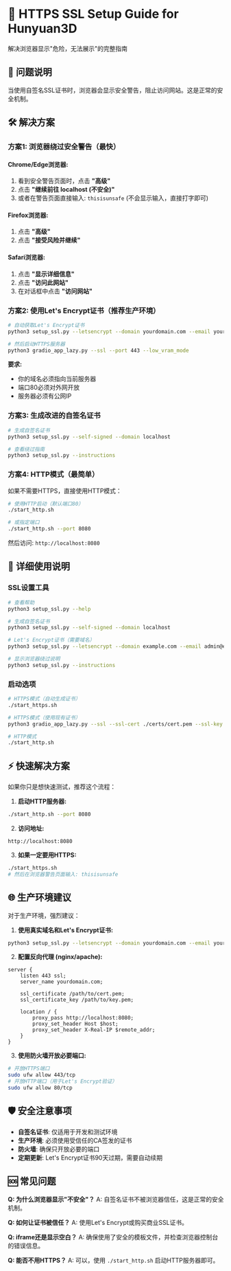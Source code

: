 # 🔐 HTTPS SSL Setup Guide for Hunyuan3D

解决浏览器显示"危险，无法展示"的完整指南

## 🚨 问题说明

当使用自签名SSL证书时，浏览器会显示安全警告，阻止访问网站。这是正常的安全机制。

## 🛠️ 解决方案

### 方案1: 浏览器绕过安全警告（最快）

#### Chrome/Edge浏览器:
1. 看到安全警告页面时，点击 **"高级"**
2. 点击 **"继续前往 localhost (不安全)"**
3. 或者在警告页面直接输入: `thisisunsafe` (不会显示输入，直接打字即可)

#### Firefox浏览器:
1. 点击 **"高级"**
2. 点击 **"接受风险并继续"**

#### Safari浏览器:
1. 点击 **"显示详细信息"**
2. 点击 **"访问此网站"**
3. 在对话框中点击 **"访问网站"**

### 方案2: 使用Let's Encrypt证书（推荐生产环境）

```bash
# 自动获取Let's Encrypt证书
python3 setup_ssl.py --letsencrypt --domain yourdomain.com --email your@email.com

# 然后启动HTTPS服务器
python3 gradio_app_lazy.py --ssl --port 443 --low_vram_mode
```

**要求:**
- 你的域名必须指向当前服务器
- 端口80必须对外网开放
- 服务器必须有公网IP

### 方案3: 生成改进的自签名证书

```bash
# 生成自签名证书
python3 setup_ssl.py --self-signed --domain localhost

# 查看绕过指南
python3 setup_ssl.py --instructions
```

### 方案4: HTTP模式（最简单）

如果不需要HTTPS，直接使用HTTP模式：

```bash
# 使用HTTP启动（默认端口80）
./start_http.sh

# 或指定端口
./start_http.sh --port 8080
```

然后访问: `http://localhost:8080`

## 🔧 详细使用说明

### SSL设置工具

```bash
# 查看帮助
python3 setup_ssl.py --help

# 生成自签名证书
python3 setup_ssl.py --self-signed --domain localhost

# Let's Encrypt证书（需要域名）
python3 setup_ssl.py --letsencrypt --domain example.com --email admin@example.com

# 显示浏览器绕过说明
python3 setup_ssl.py --instructions
```

### 启动选项

```bash
# HTTPS模式（自动生成证书）
./start_https.sh

# HTTPS模式（使用现有证书）
python3 gradio_app_lazy.py --ssl --ssl-cert ./certs/cert.pem --ssl-key ./certs/key.pem

# HTTP模式
./start_http.sh
```

## ⚡ 快速解决方案

如果你只是想快速测试，推荐这个流程：

1. **启动HTTP服务器:**
```bash
./start_http.sh --port 8080
```

2. **访问地址:**
```
http://localhost:8080
```

3. **如果一定要用HTTPS:**
```bash
./start_https.sh
# 然后在浏览器警告页面输入: thisisunsafe
```

## 🌐 生产环境建议

对于生产环境，强烈建议：

1. **使用真实域名和Let's Encrypt证书:**
```bash
python3 setup_ssl.py --letsencrypt --domain yourdomain.com --email your@email.com
```

2. **配置反向代理 (nginx/apache):**
```nginx
server {
    listen 443 ssl;
    server_name yourdomain.com;

    ssl_certificate /path/to/cert.pem;
    ssl_certificate_key /path/to/key.pem;

    location / {
        proxy_pass http://localhost:8080;
        proxy_set_header Host $host;
        proxy_set_header X-Real-IP $remote_addr;
    }
}
```

3. **使用防火墙开放必要端口:**
```bash
# 开放HTTPS端口
sudo ufw allow 443/tcp
# 开放HTTP端口（用于Let's Encrypt验证）
sudo ufw allow 80/tcp
```

## 🛡️ 安全注意事项

- **自签名证书**: 仅适用于开发和测试环境
- **生产环境**: 必须使用受信任的CA签发的证书
- **防火墙**: 确保只开放必要的端口
- **定期更新**: Let's Encrypt证书90天过期，需要自动续期

## 🆘 常见问题

**Q: 为什么浏览器显示"不安全"？**
A: 自签名证书不被浏览器信任，这是正常的安全机制。

**Q: 如何让证书被信任？**
A: 使用Let's Encrypt或购买商业SSL证书。

**Q: iframe还是显示空白？**
A: 确保使用了安全的模板文件，并检查浏览器控制台的错误信息。

**Q: 能否不用HTTPS？**
A: 可以，使用 `./start_http.sh` 启动HTTP服务器即可。